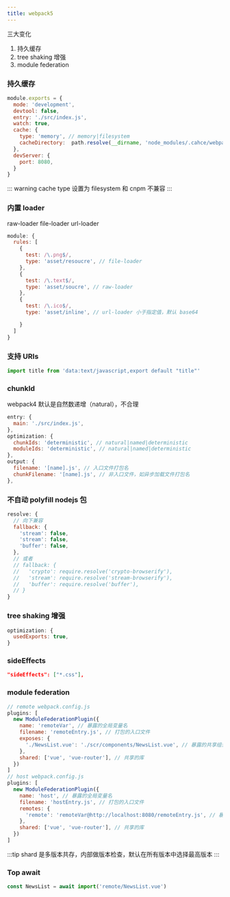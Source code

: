 ```yaml
---
title: webpack5
---
```


三大变化

1. 持久缓存
2. tree shaking 增强
3. module federation


### 持久缓存

```js webpack.config.js
module.exports = {
  mode: 'development',
  devtool: false,
  entry: './src/index.js',
  watch: true,
  cache: {
    type: 'memory', // memory|filesystem
    cacheDirectory:  path.resolve(__dirname, 'node_modules/.cahce/webpack')
  },
  devServer: {
    port: 8080,
  }
}
```

::: warning
cache type 设置为 filesystem 和 cnpm 不兼容
:::


### 内置 loader

raw-loader file-loader url-loader

```js
module: {
  rules: [
    {
      test: /\.png$/,
      type: 'asset/resoucre', // file-loader
    },
    {
      test: /\.text$/,
      type: 'asset/soucre', // raw-loader
    },
    {
      test: /\.ico$/,
      type: 'asset/inline', // url-loader 小于指定值，默认 base64

    }
  ]
}

```

### 支持 URIs

```js
import title from 'data:text/javascript,export default "title"'
```


### chunkId

webpack4 默认是自然数递增（natural），不合理

```js
entry: {
  main: './src/index.js',
},
optimization: {
  chunkIds: 'deterministic', // natural|named|deterministic
  moduleIds: 'deterministic', // natural|named|deterministic
},
output: {
  filename: '[name].js', // 入口文件打包名
  chunkFilename: '[name].js', // 非入口文件，如异步加载文件打包名
},
```


### 不自动 polyfill nodejs 包


```js
resolve: {
  // 向下兼容
  fallback: {
    'stream': false,
    'stream': false,
    'buffer': false,
  },
  // 或者
  // fallback: {
  //   'crypto': require.resolve('crypto-browserify'),
  //   'stream': require.resolve('stream-browserify'),
  //   'buffer': require.resolve('buffer'),
  // }
}
```


### tree shaking 增强


```js
optimization: {
  usedExports: true,
}
```

### sideEffects

```json package.json
"sideEffects": ["*.css"],

```
### module federation

```js
// remote webpack.config.js
plugins: [
  new ModuleFederationPlugin({
    name: 'remoteVar', // 暴露的全局变量名
    filename: 'remoteEntry.js', // 打包的入口文件
    exposes: {
      './NewsList.vue': './scr/components/NewsList.vue', // 暴露的共享组件
    },
    shared: ['vue', 'vue-router'], // 共享的库
  })
]
// host webpack.config.js
plugins: [
  new ModuleFederationPlugin({
    name: 'host', // 暴露的全局变量名
    filename: 'hostEntry.js', // 打包的入口文件
    remotes: {
      'remote': 'remoteVar@http://localhost:8080/remoteEntry.js', // 暴露的共享组件
    },
    shared: ['vue', 'vue-router'], // 共享的库
  })
]
```

:::tip
shard 是多版本共存，内部做版本检查，默认在所有版本中选择最高版本
:::


### Top await

```js
const NewsList = await import('remote/NewsList.vue')
```
